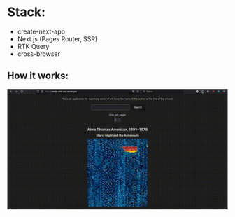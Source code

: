 # Stack:
- create-next-app
- Next.js (Pages Router, SSR)
- RTK Query
- cross-browser

## How it works:
![image](https://github.com/mikhailyatsenko/nextjs-arts-app/blob/main/preview.gif)
